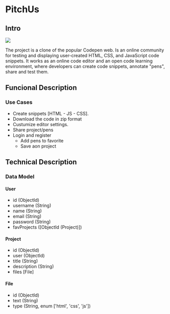 

# PitchUs

## Intro

![](https://media3.giphy.com/media/k0ijJhqrUP4T2EvmJ1/giphy.gif?cid=ecf05e47erc2aua9odet8z16q2vbwgdonasms8uqdzqov53g&rid=giphy.gif&ct=g)


The project is a clone of the popular Codepen web. Is an online community for testing and displaying user-created HTML, CSS, and JavaScript code snippets. It works as an online code editor and an open code learning environment, where developers can create code snippets, annotate "pens", share and test them.

## Funcional Description

### Use Cases
- Create snippets [HTML - JS - CSS].
- Download the code in zip format
- Custumize editor settings.
- Share project/pens
- Login and register
    - Add pens to favorite
    - Save aon project

## Technical Description

### Data Model

#### User
- id (ObjectId)
- username (String)
- name (String)
- email (String)
- password (String)
- favProjects ([ObjectId (Project)])

#### Project
- id (ObjectId)
- user (ObjectId)
- title (String)
- description (String)
- files [File]

#### File
- id (ObjectId)
- text (String)
- type (String, enum ['html', 'css', 'js'])

